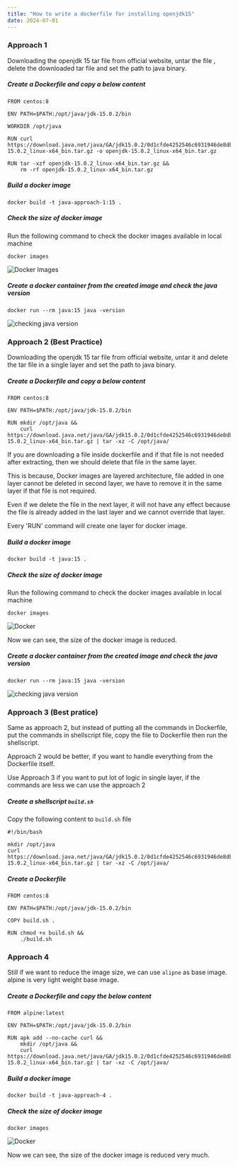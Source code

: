 ```yaml
---
title: "How to write a dockerfile for installing openjdk15"
date: 2024-07-01
---
```


### Approach 1

Downloading the openjdk 15 tar file from official website, untar the file , delete the downloaded tar file and set the path to java binary.

##### Create a Dockerfile and copy a below content

```
FROM centos:8

ENV PATH=$PATH:/opt/java/jdk-15.0.2/bin

WORKDIR /opt/java

RUN curl https://download.java.net/java/GA/jdk15.0.2/0d1cfde4252546c6931946de8db48ee2/7/GPL/openjdk-15.0.2_linux-x64_bin.tar.gz -o openjdk-15.0.2_linux-x64_bin.tar.gz

RUN tar -xzf openjdk-15.0.2_linux-x64_bin.tar.gz && 
    rm -rf openjdk-15.0.2_linux-x64_bin.tar.gz
```

##### Build a docker image

```
docker build -t java-approach-1:15 .
```

##### Check the size of docker image

Run the following command to check the docker images available in local machine

```
docker images
```

![Docker Images](../images/openjdk-15-approach-1-docker-images.png)

##### Create a docker container from the created image and check the java version

```
docker run --rm java:15 java -version
```

![checking java version](../images/openjdk-15-checking-java-version.png)

### Approach 2 (Best Practice)

Downloading the openjdk 15 tar file from official website, untar it and delete the tar file in a single layer and set the path to java binary.

##### Create a Dockerfile and copy a below content

```
FROM centos:8

ENV PATH=$PATH:/opt/java/jdk-15.0.2/bin

RUN mkdir /opt/java && 
    curl https://download.java.net/java/GA/jdk15.0.2/0d1cfde4252546c6931946de8db48ee2/7/GPL/openjdk-15.0.2_linux-x64_bin.tar.gz | tar -xz -C /opt/java/
```

If you are downloading a file inside dockerfile and if that file is not needed after extracting, then we should delete that file in the same layer.

This is because, Docker images are layered architecture, file added in one layer cannot be deleted in second layer, we have to remove it in the same layer if that file is not required.

Even if we delete the file in the next layer, it will not have any effect because the file is already added in the last layer and we cannot override that layer.

Every 'RUN' command will create one layer for docker image.

##### Build a docker image

```
docker build -t java:15 .
```

##### Check the size of docker image

Run the following command to check the docker images available in local machine

```
docker images
```

![Docker](../images/openjdk-15-reduced-docker-images.png)

Now we can see, the size of the docker image is reduced.

##### Create a docker container from the created image and check the java version

```
docker run --rm java:15 java -version
```

![checking java version](../images/openjdk-15-reduced-checking-java-version.png)

### Approach 3 (Best pratice)

Same as approach 2, but instead of putting all the commands in Dockerfile, put the commands in shellscript file, copy the file to Dockerfile then run the shellscript.

Approach 2 would be better, if you want to handle everything from the Dockerfile itself.

Use Approach 3 if you want to put lot of logic in single layer, if the commands are less we can use the approach 2

##### Create a shellscript `build.sh`

Copy the following content to `build.sh` file

```
#!/bin/bash

mkdir /opt/java
curl https://download.java.net/java/GA/jdk15.0.2/0d1cfde4252546c6931946de8db48ee2/7/GPL/openjdk-15.0.2_linux-x64_bin.tar.gz | tar -xz -C /opt/java/
```

##### Create a Dockerfile

```
FROM centos:8

ENV PATH=$PATH:/opt/java/jdk-15.0.2/bin

COPY build.sh .

RUN chmod +x build.sh && 
    ./build.sh
```

### Approach 4

Still if we want to reduce the image size, we can use `alipne` as base image. alpine is very light weight base image.

##### Create a Dockerfile and copy the below content

```
FROM alpine:latest

ENV PATH=$PATH:/opt/java/jdk-15.0.2/bin

RUN apk add --no-cache curl && 
    mkdir /opt/java && 
    curl https://download.java.net/java/GA/jdk15.0.2/0d1cfde4252546c6931946de8db48ee2/7/GPL/openjdk-15.0.2_linux-x64_bin.tar.gz | tar -xz -C /opt/java/
```

##### Build a docker image

```
docker build -t java-approach-4 .
```

##### Check the size of docker image

```
docker images
```

![Docker](../images/openjdk-15-approach-4-docker-images.png)

Now we can see, the size of the docker image is reduced very much.
